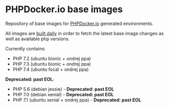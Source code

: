 PHPDocker.io base images
========================

Repository of base images for [PHPDocker.io](http://phpdocker.io) generated environments.

All images are [built daily](https://ci.auronconsulting.co.uk/teams/main/pipelines/phpdocker-base-images) in order to fetch the latest base image changes as well as available php versions.

Currently contains:
 * PHP 7.2 (ubuntu bionic + ondrej ppa)
 * PHP 7.3 (ubuntu bionic + ondrej ppa)
 * PHP 7.4 (ubuntu focal + ondrej ppa)

**Deprecated: past EOL**:
 * PHP 5.6 (debian jessie) - **Deprecated: past EOL**
 * PHP 7.0 (debian xenial) - **Deprecated: past EOL**
 * PHP 7.1 (ubuntu xenial + ondrej ppa) - **Deprecated: past EOL**
